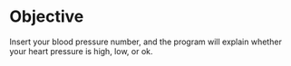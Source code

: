 # Objective
Insert your blood pressure number, and the program will explain whether your heart pressure is high, low, or ok.
